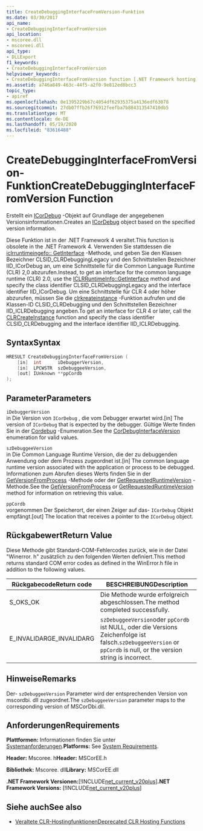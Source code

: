 ```yaml
---
title: CreateDebuggingInterfaceFromVersion-Funktion
ms.date: 03/30/2017
api_name:
- CreateDebuggingInterfaceFromVersion
api_location:
- mscoree.dll
- mscoreei.dll
api_type:
- DLLExport
f1_keywords:
- CreateDebuggingInterfaceFromVersion
helpviewer_keywords:
- CreateDebuggingInterfaceFromVersion function [.NET Framework hosting]
ms.assetid: a746a849-463c-44f5-a2f0-9e812ed8bcc3
topic_type:
- apiref
ms.openlocfilehash: 0e1395229b67c4054df62935375a4136edf63078
ms.sourcegitcommit: 27db07ffb26f76912feefba7b884313547410db5
ms.translationtype: MT
ms.contentlocale: de-DE
ms.lasthandoff: 05/19/2020
ms.locfileid: "83616488"
---
```

# <a name="createdebugginginterfacefromversion-function"></a><span data-ttu-id="91a96-102">CreateDebuggingInterfaceFromVersion-Funktion</span><span class="sxs-lookup"><span data-stu-id="91a96-102">CreateDebuggingInterfaceFromVersion Function</span></span>
<span data-ttu-id="91a96-103">Erstellt ein [ICorDebug](../debugging/icordebug-interface.md) -Objekt auf Grundlage der angegebenen Versionsinformationen.</span><span class="sxs-lookup"><span data-stu-id="91a96-103">Creates an [ICorDebug](../debugging/icordebug-interface.md) object based on the specified version information.</span></span>  
  
 <span data-ttu-id="91a96-104">Diese Funktion ist in der .NET Framework 4 veraltet.</span><span class="sxs-lookup"><span data-stu-id="91a96-104">This function is obsolete in the .NET Framework 4.</span></span> <span data-ttu-id="91a96-105">Verwenden Sie stattdessen die [iclrruntimeingefo:: GetInterface](../../../../docs/framework/unmanaged-api/hosting/iclrruntimeinfo-getinterface-method.md) -Methode, und geben Sie den Klassen Bezeichner CLSID_CLRDebuggingLegacy und den Schnittstellen Bezeichner IID_ICorDebug an, um eine Schnittstelle für die Common Language Runtime (CLR) 2,0 abzurufen.</span><span class="sxs-lookup"><span data-stu-id="91a96-105">Instead, to get an interface for the common language runtime (CLR) 2.0, use the [ICLRRuntimeInfo::GetInterface](../../../../docs/framework/unmanaged-api/hosting/iclrruntimeinfo-getinterface-method.md) method and specify the class identifier CLSID_CLRDebuggingLegacy and the interface identifier IID_ICorDebug.</span></span> <span data-ttu-id="91a96-106">Um eine Schnittstelle für CLR 4 oder höher abzurufen, müssen Sie die [clrkreateinstance](clrcreateinstance-function.md) -Funktion aufrufen und die Klassen-ID CLSID_CLRDebugging und den Schnittstellen Bezeichner IID_ICLRDebugging angeben.</span><span class="sxs-lookup"><span data-stu-id="91a96-106">To get an interface for CLR 4 or later, call the [CLRCreateInstance](clrcreateinstance-function.md) function and specify the class identifier CLSID_CLRDebugging and the interface identifier IID_ICLRDebugging.</span></span>  
  
## <a name="syntax"></a><span data-ttu-id="91a96-107">Syntax</span><span class="sxs-lookup"><span data-stu-id="91a96-107">Syntax</span></span>  
  
```cpp  
HRESULT CreateDebuggingInterfaceFromVersion (  
    [in]  int      iDebuggerVersion,
    [in]  LPCWSTR  szDebuggeeVersion,
    [out] IUnknown **ppCordb  
);  
```  
  
## <a name="parameters"></a><span data-ttu-id="91a96-108">Parameter</span><span class="sxs-lookup"><span data-stu-id="91a96-108">Parameters</span></span>  
 `iDebuggerVersion`  
 <span data-ttu-id="91a96-109">in Die Version von `ICorDebug` , die vom Debugger erwartet wird.</span><span class="sxs-lookup"><span data-stu-id="91a96-109">[in] The version of `ICorDebug` that is expected by the debugger.</span></span> <span data-ttu-id="91a96-110">Gültige Werte finden Sie in der [Cordebug](../debugging/cordebuginterfaceversion-enumeration.md) -Enumeration.</span><span class="sxs-lookup"><span data-stu-id="91a96-110">See the [CorDebugInterfaceVersion](../debugging/cordebuginterfaceversion-enumeration.md) enumeration for valid values.</span></span>  
  
 `szDebuggeeVersion`  
 <span data-ttu-id="91a96-111">in Die Common Language Runtime Version, die der zu debuggenden Anwendung oder dem Prozess zugeordnet ist.</span><span class="sxs-lookup"><span data-stu-id="91a96-111">[in] The common language runtime version associated with the application or process to be debugged.</span></span> <span data-ttu-id="91a96-112">Informationen zum Abrufen dieses Werts finden Sie in der [GetVersionFromProcess](../../../../docs/framework/unmanaged-api/hosting/getversionfromprocess-function.md) -Methode oder der [GetRequestedRuntimeVersion](getrequestedruntimeversion-function.md) -Methode.</span><span class="sxs-lookup"><span data-stu-id="91a96-112">See the [GetVersionFromProcess](../../../../docs/framework/unmanaged-api/hosting/getversionfromprocess-function.md) or [GetRequestedRuntimeVersion](getrequestedruntimeversion-function.md) method for information on retrieving this value.</span></span>  
  
 `ppCordb`  
 <span data-ttu-id="91a96-113">vorgenommen Der Speicherort, der einen Zeiger auf das- `ICorDebug` Objekt empfängt.</span><span class="sxs-lookup"><span data-stu-id="91a96-113">[out] The location that receives a pointer to the `ICorDebug` object.</span></span>  
  
## <a name="return-value"></a><span data-ttu-id="91a96-114">Rückgabewert</span><span class="sxs-lookup"><span data-stu-id="91a96-114">Return Value</span></span>  
 <span data-ttu-id="91a96-115">Diese Methode gibt Standard-COM-Fehlercodes zurück, wie in der Datei "Winerror. h" zusätzlich zu den folgenden Werten definiert.</span><span class="sxs-lookup"><span data-stu-id="91a96-115">This method returns standard COM error codes as defined in the WinError.h file in addition to the following values.</span></span>  
  
|<span data-ttu-id="91a96-116">Rückgabecode</span><span class="sxs-lookup"><span data-stu-id="91a96-116">Return code</span></span>|<span data-ttu-id="91a96-117">BESCHREIBUNG</span><span class="sxs-lookup"><span data-stu-id="91a96-117">Description</span></span>|  
|-----------------|-----------------|  
|<span data-ttu-id="91a96-118">S_OK</span><span class="sxs-lookup"><span data-stu-id="91a96-118">S_OK</span></span>|<span data-ttu-id="91a96-119">Die Methode wurde erfolgreich abgeschlossen.</span><span class="sxs-lookup"><span data-stu-id="91a96-119">The method completed successfully.</span></span>|  
|<span data-ttu-id="91a96-120">E_INVALIDARG</span><span class="sxs-lookup"><span data-stu-id="91a96-120">E_INVALIDARG</span></span>|<span data-ttu-id="91a96-121">`szDebuggeeVersion`oder `ppCordb` ist NULL, oder die Versions Zeichenfolge ist falsch.</span><span class="sxs-lookup"><span data-stu-id="91a96-121">`szDebuggeeVersion` or `ppCordb` is null, or the version string is incorrect.</span></span>|  
  
## <a name="remarks"></a><span data-ttu-id="91a96-122">Hinweise</span><span class="sxs-lookup"><span data-stu-id="91a96-122">Remarks</span></span>  
 <span data-ttu-id="91a96-123">Der- `szDebuggeeVersion` Parameter wird der entsprechenden Version von mscordbi. dll zugeordnet.</span><span class="sxs-lookup"><span data-stu-id="91a96-123">The `szDebuggeeVersion` parameter maps to the corresponding version of MSCorDbi.dll.</span></span>  
  
## <a name="requirements"></a><span data-ttu-id="91a96-124">Anforderungen</span><span class="sxs-lookup"><span data-stu-id="91a96-124">Requirements</span></span>  
 <span data-ttu-id="91a96-125">**Plattformen:** Informationen finden Sie unter [Systemanforderungen](../../get-started/system-requirements.md).</span><span class="sxs-lookup"><span data-stu-id="91a96-125">**Platforms:** See [System Requirements](../../get-started/system-requirements.md).</span></span>  
  
 <span data-ttu-id="91a96-126">**Header:** Mscoree. h</span><span class="sxs-lookup"><span data-stu-id="91a96-126">**Header:** MSCorEE.h</span></span>  
  
 <span data-ttu-id="91a96-127">**Bibliothek:** Mscoree. dll</span><span class="sxs-lookup"><span data-stu-id="91a96-127">**Library:** MSCorEE.dll</span></span>  
  
 <span data-ttu-id="91a96-128">**.NET Framework Versionen:**[!INCLUDE[net_current_v20plus](../../../../includes/net-current-v20plus-md.md)]</span><span class="sxs-lookup"><span data-stu-id="91a96-128">**.NET Framework Versions:** [!INCLUDE[net_current_v20plus](../../../../includes/net-current-v20plus-md.md)]</span></span>  
  
## <a name="see-also"></a><span data-ttu-id="91a96-129">Siehe auch</span><span class="sxs-lookup"><span data-stu-id="91a96-129">See also</span></span>

- [<span data-ttu-id="91a96-130">Veraltete CLR-Hostingfunktionen</span><span class="sxs-lookup"><span data-stu-id="91a96-130">Deprecated CLR Hosting Functions</span></span>](deprecated-clr-hosting-functions.md)
